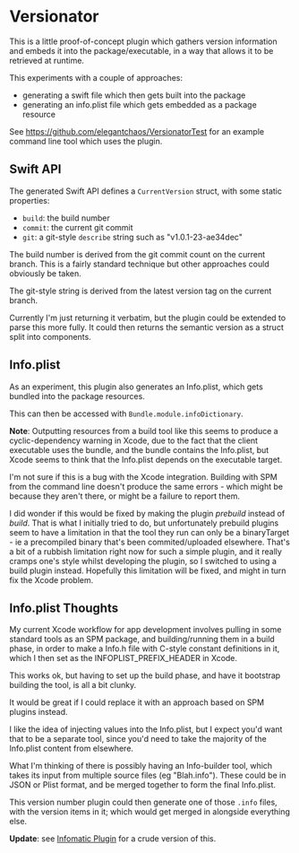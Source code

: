 # Versionator

This is a little proof-of-concept plugin which gathers version information and embeds it into the package/executable, in a way that allows it to be retrieved at runtime.

This experiments with a couple of approaches:

- generating a swift file which then gets built into the package
- generating an info.plist file which gets embedded as a package resource

See https://github.com/elegantchaos/VersionatorTest for an example command line tool which uses the plugin.

## Swift API

The generated Swift API defines a `CurrentVersion` struct, with some static properties:

- `build`: the build number
- `commit`: the current git commit
- `git`: a git-style `describe` string such as "v1.0.1-23-ae34dec"

The build number is derived from the git commit count on the current branch. This is a fairly standard technique but other approaches could obviously be taken.

The git-style string is derived from the latest version tag on the current branch. 

Currently I'm just returning it verbatim, but the plugin could be extended to parse this more fully. It could then returns the semantic version as a struct split into components.


## Info.plist

As an experiment, this plugin also generates an Info.plist, which gets bundled into the package resources.

This can then be accessed with `Bundle.module.infoDictionary`.

**Note**: Outputting resources from a build tool like this seems to produce a cyclic-dependency warning in Xcode, due to the fact that the client executable uses the bundle, and the bundle contains the Info.plist, but Xcode seems to think that the Info.plist depends on the executable target.

I'm not sure if this is a bug with the Xcode integration. Building with SPM from the command line doesn't produce the same errors - which might be because they aren't there, or might be a failure to report them.

I did wonder if this would be fixed by making the plugin _prebuild_ instead of _build_. That is what I initially tried to do, but unfortunately prebuild plugins seem to have a limitation in that the tool they run can only be a binaryTarget - ie a precompiled binary that's been commited/uploaded elsewhere. That's a bit of a rubbish limitation right now for such a simple plugin, and it really cramps one's style whilst developing the plugin, so I switched to using a build plugin instead. Hopefully this limitation will be fixed, and might in turn fix the Xcode problem.   

## Info.plist Thoughts

My current Xcode workflow for app development involves pulling in some standard tools as an SPM package, and building/running them in a build phase, in order to make a Info.h file with C-style constant definitions in it, which I then set as the INFOPLIST_PREFIX_HEADER in Xcode.
 
This works ok, but having to set up the build phase, and have it bootstrap building the tool, is all a bit clunky.

It would be great if I could replace it with an approach based on SPM plugins instead.

I like the idea of injecting values into the Info.plist, but I expect you'd want that to be a separate tool, since you'd need to take the majority of the Info.plist content from elsewhere.

What I'm thinking of there is possibly having an Info-builder tool, which takes its input from multiple source files (eg "Blah.info"). These could be in JSON or Plist format, and be merged together to form the final Info.plist.

This version number plugin could then generate one of those `.info` files, with the version items in it; which would get merged in alongside everything else.

**Update**: see [Infomatic Plugin](https://github.com/elegantchaos/InfomaticPlugin) for a crude version of this.
 
